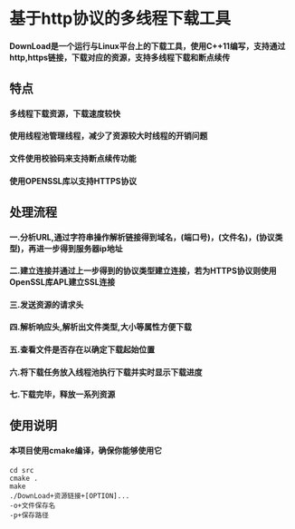 # 基于http协议的多线程下载工具

#### DownLoad是一个运行与Linux平台上的下载工具，使用C++11编写，支持通过http,https链接，下载对应的资源，支持多线程下载和断点续传

## 特点
#### 多线程下载资源，下载速度较快
#### 使用线程池管理线程，减少了资源较大时线程的开销问题
#### 文件使用校验码来支持断点续传功能
#### 使用OPENSSL库以支持HTTPS协议

## 处理流程
#### 一.分析URL,通过字符串操作解析链接得到域名，(端口号)，(文件名)，(协议类型)，再进一步得到服务器ip地址
#### 二.建立连接并通过上一步得到的协议类型建立连接，若为HTTPS协议则使用OpenSSL库APL建立SSL连接
#### 三.发送资源的请求头
#### 四.解析响应头,解析出文件类型,大小等属性方便下载
#### 五.查看文件是否存在以确定下载起始位置
#### 六.将下载任务放入线程池执行下载并实时显示下载进度
#### 七.下载完毕，释放一系列资源

## 使用说明
#### 本项目使用cmake编译，确保你能够使用它
```
cd src
cmake .
make
./DownLoad+资源链接+[OPTION]... 
-o+文件保存名
-p+保存路径 
```

